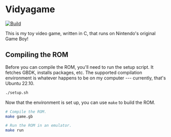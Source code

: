 # Vidyagame

[![Build](https://github.com/dmcardle/vidyagame/actions/workflows/build.yml/badge.svg)](https://github.com/dmcardle/vidyagame/actions/workflows/build.yml)

This is my toy video game, written in C, that runs on Nintendo's original Game
Boy!

## Compiling the ROM

Before you can compile the ROM, you'll need to run the setup script. It fetches
GBDK, installs packages, etc. The supported compilation environment is whatever
happens to be on my computer --- currently, that's Ubuntu 22.10.

```sh
./setup.sh
```

Now that the environment is set up, you can use `make` to build the ROM.

``` sh
# Compile the ROM.
make game.gb

# Run the ROM in an emulator.
make run
```
